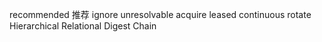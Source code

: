 recommended 推荐
ignore
unresolvable
acquire
leased
continuous
rotate
Hierarchical
Relational
Digest
Chain
